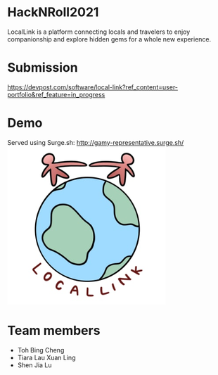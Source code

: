 # HackNRoll2021
LocalLink is a platform connecting locals and travelers to enjoy companionship and explore hidden gems for a whole new experience.

# Submission
https://devpost.com/software/local-link?ref_content=user-portfolio&ref_feature=in_progress

# Demo
Served using Surge.sh: http://gamy-representative.surge.sh/ <br/>
![alt text](https://raw.githubusercontent.com/bingcheng45/HackNRoll2021/master/img/Icon.jpg)

# Team members
- Toh Bing Cheng
- Tiara Lau Xuan Ling
- Shen Jia Lu
